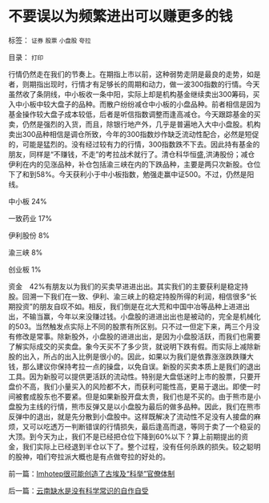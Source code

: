 # 不要误以为频繁进出可以赚更多的钱

标签： `证券` `股票` `小盘股` `夸拉` 

目录： `打印`

行情仍然走在我们的节奏上。在期指上市以前，这种弱势走阴是最良的走势，如是者，则期指出现时，行情才有足够长的周期和动力，做一波300指数的行情。今天虽然收了条阴线，中小板收一条中阳，实际上却是机构基金继续卖出300筹码，买入中小板中较大盘子的品种。而散户纷纷减仓中小板的小盘品种。前者相信是因为基金操作较大盘子成本较低，后者是听信指数调整而逢高减仓。今天跟踪基金的买卖，仍然是强烈的入货，而且，除银行地产外，几乎是普遍地入大中小盘股。机构卖出300品种相信是调仓所致，今年的300指数炒作缺乏流动性配合，必然是短促的，可能是猛烈的。没有经过较有力的行情，300指数跌不下去。因此持有基金的朋友，同样是“不赚钱，不走”的考拉战术就行了。清仓科华恒盛,洪涛股份；减仓伊利在内的见涨品种，补仓包括渝三峡在内的下跌品种，主要是两只次新股。仓位下了和到58%。今天获利小于中小板指数，勉强走赢中证500。不过，仍然是阳线。

中小板 24%

一致药业 17%

伊利股份 8%

渝三峡 8%

创业板 1%

资金　42%有朋友以为我们的买卖早进进出出。其实我们的主要获利是稳定持股。回溯一下我们在一致、伊利、渝三峡上的稳定持股所得的利润，相信很多“长期投资”的朋友自叹不如。相反，我们倒是在北大荒和中国中冶等品种上进进出出，不输当赢，今年以来没赚过钱。小盘股的进进出出也是被动的，完全是机械化的503。当然触发点实际上不同的股票有所区别。只不过一但定下来，两三个月没有修改是常事。除新股外，小盘股的进进出出，是因为小盘股活跃，而我们也需要了解实际成交的买卖盘。象今天买不了多少货，就说明下跌有假。而实际上减除新股的出入，所占的出入比例是很小的。因此，如果以为我们是依靠涨涨跌跌赚大钱，那么建议你保持考拉一点的操盘，以免自误。新股的买卖本质上是我们的退出工具。因为新股可以提供更活跃的流动性。特别是大盘低迷时上市的股票，只要开盘价不高，我们小量买入的风险都不大，而获利可能性高，更易于退出。即使一时间被套成股东也不要紧。但是如果新股开盘太贵，我们也是不买的。由于熊市是小盘股为主线的行情，熊市反弹又是以小盘股为最后的做多品种。因此，我们在熊市反弹中的退出，就是先分散到小盘股中。这样既解决了流动性不足没有人接盘的麻烦，又可以吃透万一判断错误的行情损失，最后逢高而退，等同于卖了一个稳妥的大顶。到今天为止，我们不是已经把仓位下降到60%以下？算上前期提出的资金，我们实际上已经退到半仓以下了。整个过程，没有任何杀跌的损失。较之聪明的股神，咱们夸拉派大概也是有点做夸拉的好处的。

前一篇：[Imhotep很可能创造了古埃及“科举”官僚体制](../../../2010/4/12/Imhotep很可能创造了古埃及“科举”官僚体制.md)

后一篇：[云南缺水是没有科学常识的自作自受](../../../2010/4/12/云南缺水是没有科学常识的自作自受.md)